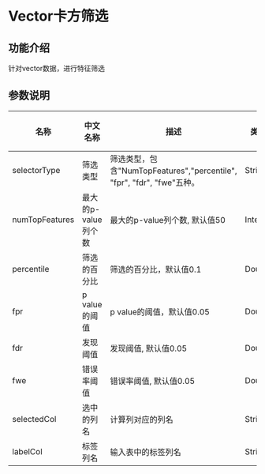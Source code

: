 # Vector卡方筛选

## 功能介绍

针对vector数据，进行特征筛选

## 参数说明


| 名称 | 中文名称 | 描述 | 类型 | 是否必须？ | 默认值 |
| --- | --- | --- | --- | --- | --- |
| selectorType | 筛选类型 | 筛选类型，包含"NumTopFeatures","percentile", "fpr", "fdr", "fwe"五种。 | String |  | "NumTopFeatures" |
| numTopFeatures | 最大的p-value列个数 | 最大的p-value列个数, 默认值50 | Integer |  | 50 |
| percentile | 筛选的百分比 | 筛选的百分比，默认值0.1 | Double |  | 0.1 |
| fpr | p value的阈值 | p value的阈值，默认值0.05 | Double |  | 0.05 |
| fdr | 发现阈值 | 发现阈值, 默认值0.05 | Double |  | 0.05 |
| fwe | 错误率阈值 | 错误率阈值, 默认值0.05 | Double |  | 0.05 |
| selectedCol | 选中的列名 | 计算列对应的列名 | String | ✓ |  |
| labelCol | 标签列名 | 输入表中的标签列名 | String | ✓ |  |





